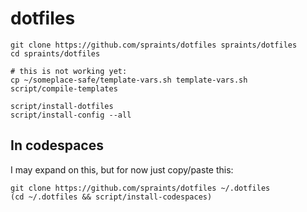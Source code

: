 # dotfiles

```
git clone https://github.com/spraints/dotfiles spraints/dotfiles
cd spraints/dotfiles

# this is not working yet:
cp ~/someplace-safe/template-vars.sh template-vars.sh
script/compile-templates

script/install-dotfiles
script/install-config --all
```

## In codespaces

I may expand on this, but for now just copy/paste this:

```
git clone https://github.com/spraints/dotfiles ~/.dotfiles
(cd ~/.dotfiles && script/install-codespaces)
```
